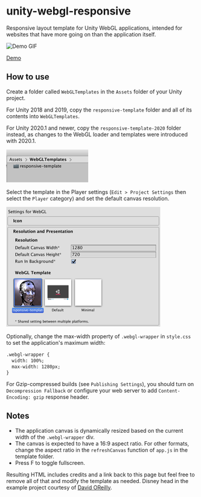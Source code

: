# unity-webgl-responsive

Responsive layout template for Unity WebGL applications, intended for websites that have more going on than the application itself.

<img src="assets/images/readme-demo.gif" alt="Demo GIF" width="640" height="480"/>

[Demo](https://dom.ink/unity-webgl-responsive/)

## How to use

Create a folder called `WebGLTemplates` in the `Assets` folder of your Unity project.

For Unity 2018 and 2019, copy the `responsive-template` folder and all of its contents into `WebGLTemplates`.

For Unity 2020.1 and newer, copy the `responsive-template-2020` folder instead, as changes to the WebGL loader and templates were introduced with 2020.1.

<img src="assets/images/readme-folder.png" alt="Folder location" width="217" height="87"/>

Select the template in the Player settings (`Edit > Project Settings` then select the `Player` category) and set the default canvas resolution.

<img src="assets/images/readme-template.png" alt="Template settings" width="408" height="316"/>

Optionally, change the max-width property of `.webgl-wrapper` in `style.css` to set the application's maximum width:

```
.webgl-wrapper {
  width: 100%;
  max-width: 1280px;
}
```

For Gzip-compressed builds (see `Publishing Settings`), you should turn on `Decompression Fallback` or configure your web server to add `Content-Encoding: gzip` response header.

## Notes

- The application canvas is dynamically resized based on the current width of the `.webgl-wrapper` div.
- The canvas is expected to have a 16:9 aspect ratio. For other formats, change the aspect ratio in the `refreshCanvas` function of `app.js` in the template folder.
- Press F to toggle fullscreen.

Resulting HTML includes credits and a link back to this page but feel free to remove all of that and modify the template as needed. Disney head in the example project courtesy of [David OReilly](http://www.davidoreilly.com/).

